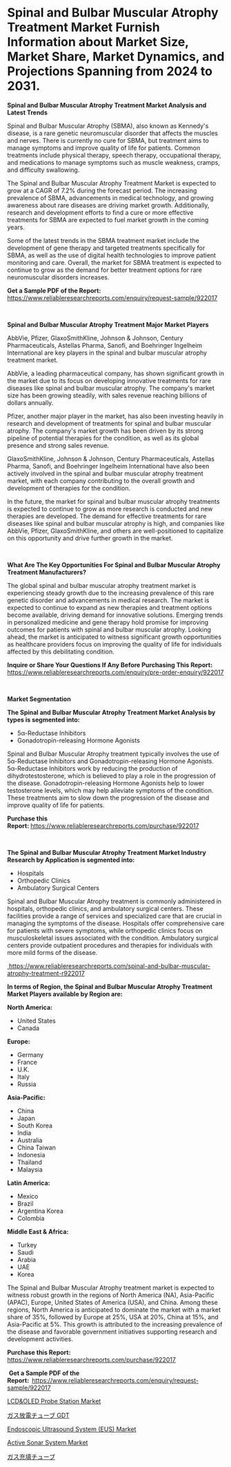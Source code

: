 <p><h1>Spinal and Bulbar Muscular Atrophy Treatment Market Furnish Information about Market Size, Market Share, Market Dynamics, and Projections Spanning from 2024 to 2031.</h1></p><p><strong>Spinal and Bulbar Muscular Atrophy Treatment Market Analysis and Latest Trends</strong></p>
<p><p>Spinal and Bulbar Muscular Atrophy (SBMA), also known as Kennedy's disease, is a rare genetic neuromuscular disorder that affects the muscles and nerves. There is currently no cure for SBMA, but treatment aims to manage symptoms and improve quality of life for patients. Common treatments include physical therapy, speech therapy, occupational therapy, and medications to manage symptoms such as muscle weakness, cramps, and difficulty swallowing.</p><p>The Spinal and Bulbar Muscular Atrophy Treatment Market is expected to grow at a CAGR of 7.2% during the forecast period. The increasing prevalence of SBMA, advancements in medical technology, and growing awareness about rare diseases are driving market growth. Additionally, research and development efforts to find a cure or more effective treatments for SBMA are expected to fuel market growth in the coming years.</p><p>Some of the latest trends in the SBMA treatment market include the development of gene therapy and targeted treatments specifically for SBMA, as well as the use of digital health technologies to improve patient monitoring and care. Overall, the market for SBMA treatment is expected to continue to grow as the demand for better treatment options for rare neuromuscular disorders increases.</p></p>
<p><strong>Get a Sample PDF of the Report:&nbsp;</strong> <a href="https://www.reliableresearchreports.com/enquiry/request-sample/922017">https://www.reliableresearchreports.com/enquiry/request-sample/922017</a></p>
<p>&nbsp;</p>
<p><strong>Spinal and Bulbar Muscular Atrophy Treatment Major Market Players</strong></p>
<p><p>AbbVie, Pfizer, GlaxoSmithKline, Johnson & Johnson, Century Pharmaceuticals, Astellas Pharma, Sanofi, and Boehringer Ingelheim International are key players in the spinal and bulbar muscular atrophy treatment market.</p><p>AbbVie, a leading pharmaceutical company, has shown significant growth in the market due to its focus on developing innovative treatments for rare diseases like spinal and bulbar muscular atrophy. The company's market size has been growing steadily, with sales revenue reaching billions of dollars annually.</p><p>Pfizer, another major player in the market, has also been investing heavily in research and development of treatments for spinal and bulbar muscular atrophy. The company's market growth has been driven by its strong pipeline of potential therapies for the condition, as well as its global presence and strong sales revenue.</p><p>GlaxoSmithKline, Johnson & Johnson, Century Pharmaceuticals, Astellas Pharma, Sanofi, and Boehringer Ingelheim International have also been actively involved in the spinal and bulbar muscular atrophy treatment market, with each company contributing to the overall growth and development of therapies for the condition.</p><p>In the future, the market for spinal and bulbar muscular atrophy treatments is expected to continue to grow as more research is conducted and new therapies are developed. The demand for effective treatments for rare diseases like spinal and bulbar muscular atrophy is high, and companies like AbbVie, Pfizer, GlaxoSmithKline, and others are well-positioned to capitalize on this opportunity and drive further growth in the market.</p></p>
<p>&nbsp;</p>
<p><strong>What Are The Key Opportunities For Spinal and Bulbar Muscular Atrophy Treatment Manufacturers?</strong></p>
<p><p>The global spinal and bulbar muscular atrophy treatment market is experiencing steady growth due to the increasing prevalence of this rare genetic disorder and advancements in medical research. The market is expected to continue to expand as new therapies and treatment options become available, driving demand for innovative solutions. Emerging trends in personalized medicine and gene therapy hold promise for improving outcomes for patients with spinal and bulbar muscular atrophy. Looking ahead, the market is anticipated to witness significant growth opportunities as healthcare providers focus on improving the quality of life for individuals affected by this debilitating condition.</p></p>
<p><strong>Inquire or Share Your Questions If Any Before Purchasing This Report:</strong> <a href="https://www.reliableresearchreports.com/enquiry/pre-order-enquiry/922017">https://www.reliableresearchreports.com/enquiry/pre-order-enquiry/922017</a></p>
<p>&nbsp;</p>
<p><strong>Market Segmentation</strong></p>
<p><strong>The Spinal and Bulbar Muscular Atrophy Treatment Market Analysis by types is segmented into:</strong></p>
<p><ul><li>5α-Reductase Inhibitors</li><li>Gonadotropin-releasing Hormone Agonists</li></ul></p>
<p><p>Spinal and Bulbar Muscular Atrophy treatment typically involves the use of 5α-Reductase Inhibitors and Gonadotropin-releasing Hormone Agonists. 5α-Reductase Inhibitors work by reducing the production of dihydrotestosterone, which is believed to play a role in the progression of the disease. Gonadotropin-releasing Hormone Agonists help to lower testosterone levels, which may help alleviate symptoms of the condition. These treatments aim to slow down the progression of the disease and improve quality of life for patients.</p></p>
<p><strong>Purchase this Report:&nbsp;</strong><a href="https://www.reliableresearchreports.com/purchase/922017">https://www.reliableresearchreports.com/purchase/922017</a></p>
<p>&nbsp;</p>
<p><strong>The Spinal and Bulbar Muscular Atrophy Treatment Market Industry Research by Application is segmented into:</strong></p>
<p><ul><li>Hospitals</li><li>Orthopedic Clinics</li><li>Ambulatory Surgical Centers</li></ul></p>
<p><p>Spinal and Bulbar Muscular Atrophy treatment is commonly administered in hospitals, orthopedic clinics, and ambulatory surgical centers. These facilities provide a range of services and specialized care that are crucial in managing the symptoms of the disease. Hospitals offer comprehensive care for patients with severe symptoms, while orthopedic clinics focus on musculoskeletal issues associated with the condition. Ambulatory surgical centers provide outpatient procedures and therapies for individuals with more mild forms of the disease.</p></p>
<p><a href="https://www.reliableresearchreports.com/spinal-and-bulbar-muscular-atrophy-treatment-r922017">&nbsp;https://www.reliableresearchreports.com/spinal-and-bulbar-muscular-atrophy-treatment-r922017</a></p>
<p><strong>In terms of Region, the Spinal and Bulbar Muscular Atrophy Treatment Market Players available by Region are:</strong></p>
<p>
    <p> <strong> North America: </strong>
        <ul>
            <li>United States</li>
            <li>Canada</li>
        </ul>
        </p> 
    <p> <strong> Europe: </strong>
        <ul>
            <li>Germany</li>
            <li>France</li>
            <li>U.K.</li>
            <li>Italy</li>
            <li>Russia</li>
        </ul>
        </p> 
    <p> <strong> Asia-Pacific: </strong>
        <ul>
            <li>China</li>
            <li>Japan</li>
            <li>South Korea</li>
            <li>India</li>
            <li>Australia</li>
            <li>China Taiwan</li>
            <li>Indonesia</li>
            <li>Thailand</li>
            <li>Malaysia</li>
        </ul>
        </p> 
    <p> <strong> Latin America: </strong>
        <ul>
            <li>Mexico</li>
            <li>Brazil</li>
            <li>Argentina Korea</li>
            <li>Colombia</li>
        </ul>
        </p> 
    <p> <strong> Middle East & Africa: </strong>
        <ul>
            <li>Turkey</li>
            <li>Saudi</li>
            <li>Arabia</li>
            <li>UAE</li>
            <li>Korea</li>
        </ul>
    </p>
    </p>
<p><p>The Spinal and Bulbar Muscular Atrophy treatment market is expected to witness robust growth in the regions of North America (NA), Asia-Pacific (APAC), Europe, United States of America (USA), and China. Among these regions, North America is anticipated to dominate the market with a market share of 35%, followed by Europe at 25%, USA at 20%, China at 15%, and Asia-Pacific at 5%. This growth is attributed to the increasing prevalence of the disease and favorable government initiatives supporting research and development activities.</p></p>
<p><strong>Purchase this Report: </strong><a href="https://www.reliableresearchreports.com/purchase/922017">https://www.reliableresearchreports.com/purchase/922017</a></p>
<p>&nbsp;<strong>Get a Sample PDF of the Report:&nbsp;&nbsp;</strong><a href="https://www.reliableresearchreports.com/enquiry/request-sample/922017">https://www.reliableresearchreports.com/enquiry/request-sample/922017</a></p>
<p><strong></strong></p>
<p><p><a href="https://www.linkedin.com/pulse/lcdampoled-probe-station-market-report-reveals-latest-trends-d6skc">LCD&OLED Probe Station Market</a></p><p><a href="https://github.com/CieloStamm/Market-Research-Report-List-1/blob/main/729600055733.md">ガス放電チューブ GDT</a></p><p><a href="https://www.linkedin.com/pulse/endoscopic-ultrasound-system-eus-market-trends-analysis-gog1c">Endoscopic Ultrasound System (EUS) Market</a></p><p><a href="https://github.com/dimitrishawkinswaynenp91rgz/Market-Research-Report-List-2/blob/main/active-sonar-system-market.md">Active Sonar System Market</a></p><p><a href="https://github.com/nemesis2824/Market-Research-Report-List-1/blob/main/685426155732.md">ガス充填チューブ</a></p></p>